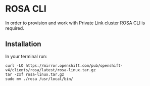 # ROSA CLI

In order to provision and work with Private Link cluster ROSA CLI is required.

## Installation

In your terminal run:

```
curl -LO https://mirror.openshift.com/pub/openshift-v4/clients/rosa/latest/rosa-linux.tar.gz
tar -zxf rosa-linux.tar.gz 
sudo mv ./rosa /usr/local/bin/
```



